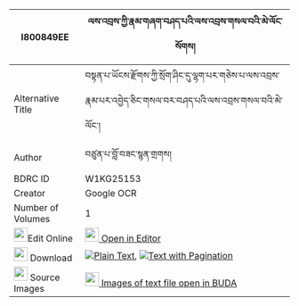 |I800849EE|ལས་འབྲས་ཀྱི་རྣམ་གཞག་བཤད་པའི་ལས་འབྲས་གསལ་བའི་མེ་ལོང་སོགས། 
| --- | --- 
|Alternative Title |བསྟན་པ་ཡོངས་རྫོགས་ཀྱི་སྲོག་ཤིང་དུ་ལྷག་པར་གཅེས་པ་ལས་འབྲས་རྣམ་པར་འབྱེད་ཅིང་གསལ་བར་བཤད་པའི་ལས་འབྲས་གསལ་བའི་མེ་ལོང་།
|Author| བཙུན་པ་བློ་བཟང་སྙན་གྲགས།
|BDRC ID | W1KG25153
|Creator | Google OCR
|Number of Volumes| 1
|<img width="25" src="https://img.icons8.com/color/25/000000/edit-property.png">Edit Online| [<img width="25" src="https://avatars.githubusercontent.com/u/45091458?s=200&v=4"> Open in Editor](http://editor.openpecha.org/I800849EE)
|<img width="25" src="https://img.icons8.com/fluent/48/000000/download-2.png"/>  Download | [![](https://img.icons8.com/color/20/000000/txt.png)Plain Text](https://github.com/Openpecha/I800849EE/releases/download/v1/ledre_kyi_namshyak_shepa_i_led_plain_I800849EE.zip), [![](https://img.icons8.com/color/20/000000/txt.png)Text with Pagination](https://github.com/Openpecha/I800849EE/releases/download/v1/ledre_kyi_namshyak_shepa_i_led_pages_I800849EE.zip)
|<img width="25" src="https://img.icons8.com/plasticine/100/000000/pictures-folder.png"/>  Source Images | [<img width="25" src="https://library.bdrc.io/icons/BUDA-small.svg"> Images of text file open in BUDA](https://library.bdrc.io/show/bdr:W1KG25153)